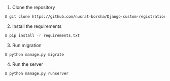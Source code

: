  1. Clone the repository

```bash
$ git clone https://github.com/nusrat-borsha/Django-custom-registration.git
```
  2. Install the requirements

```bash
$ pip install -r requirements.txt
```
  3. Run migration

```bash
$ python manage.py migrate
```

  4. Run the server

```bash
$ python manage.py runserver
```
